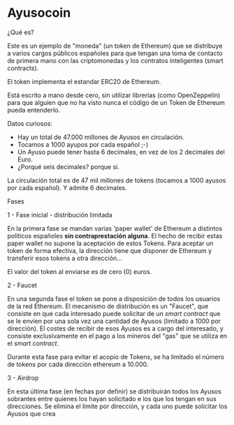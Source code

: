 # Ayusocoin

¿Qué es?

Este es un ejemplo de "moneda" (un token de Ethereum) que se distribuye
a varios cargos públicos españoles para que tengan una toma de contacto
de primera mano con las criptomonedas y los contratos inteligentes (smart contracts).

El token implementa el estandar ERC20 de Ethereum.

Está escrito a mano desde cero, sin utilizar librerías (como OpenZeppelin) para que alguien que no ha visto nunca el código de un Token de Ethereum pueda entenderlo.

Datos curiosos:

- Hay un total de 47.000 millones de Ayusos en circulación.
- Tocamos a 1000 ayupos por cada español ;-)
- Un Ayuso puede tener hasta 6 decimales, en vez de los 2 decimales del Euro.
- ¿Porqué seis decimales? porque sí.

La circulación total es de 47 mil millones de tokens (tocamos a 1000 ayusos por cada español).
Y admite 6 decimales.

Fases

1 - Fase inicial - distribución limitada

En la primera fase se mandan varias 'paper wallet' de Ethereum a distintos políticos españoles **sin contraprestación alguna**.
El hecho de recibir estas paper wallet no supone la aceptación de estos Tokens.
Para aceptar un token de forma efectiva, la dirección tiene que disponer de Ethereum y transferir esos tokens a otra dirección... 

El valor del token al enviarse es de cero (0) euros.

2 - Faucet

En una segunda fase el token se pone a disposición de todos los usuarios de la red Ethereum.
El mecanismo de distribución es un "Faucet", que consiste en que cada interesado puede solicitar de un *smart contract* que se le envíen por una sola vez una cantidad de Ayusos (limitado a 1000 por dirección).
El costes de recibir de esos Ayusos es a cargo del interesado, y consiste exclusivamente en el pago a los mineros del "gas" que se utiliza en el *smart contract*.

Durante esta fase para evitar el acopio de Tokens, se ha limitado el número de tokens por cada dirección ethereum a 10.000. 

3 - Airdrop

En esta última fase (en fechas por definir) se distribuirán todos los Ayusos sobrantes entre quienes los hayan solicitado e los que los tengan en sus direcciones.
Se elimina el límite por dirección, y cada uno puede solicitar los Ayusos que crea


